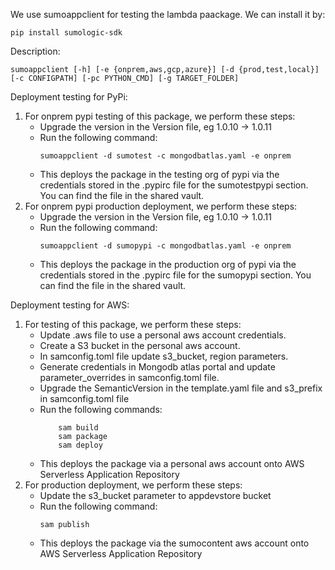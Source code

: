 We use sumoappclient for testing the lambda paackage. We can install it by: 
```
pip install sumologic-sdk
```
Description:
```
sumoappclient [-h] [-e {onprem,aws,gcp,azure}] [-d {prod,test,local}] [-c CONFIGPATH] [-pc PYTHON_CMD] [-g TARGET_FOLDER]
```

Deployment testing for PyPi:
1.  For onprem pypi testing of this package, we perform these steps:
    * Upgrade the version in the Version file, eg 1.0.10 -> 1.0.11
    * Run the following command:
        ```
        sumoappclient -d sumotest -c mongodbatlas.yaml -e onprem
        ```
    * This deploys the package in the testing org of pypi via the credentials stored in the .pypirc file for the sumotestpypi section. You can find the file in the shared vault.
2.  For onprem pypi production deployment, we perform these steps:
    * Upgrade the version in the Version file, eg 1.0.10 -> 1.0.11
    * Run the following command:
        ```
        sumoappclient -d sumopypi -c mongodbatlas.yaml -e onprem
        ```
    * This deploys the package in the production org of pypi via the credentials stored in the .pypirc file for the sumopypi section. You can find the file in the shared vault.

Deployment testing for AWS:
1.  For testing of this package, we perform these steps:
    * Update .aws file to use a personal aws account credentials.
    * Create a S3 bucket in the personal aws account.
    * In samconfig.toml file update s3_bucket, region parameters.
    * Generate credentials in Mongodb atlas portal and update parameter_overrides in samconfig.toml file.
    * Upgrade the SemanticVersion in the template.yaml file and s3_prefix in samconfig.toml file
    * Run the following commands:
        ```
            sam build
            sam package
            sam deploy
        ```
    * This deploys the package via a personal aws account onto AWS Serverless Application Repository
2.  For production deployment, we perform these steps:
    * Update the s3_bucket parameter to appdevstore bucket
    * Run the following command:
        ```
        sam publish
        ```
    * This deploys the package via the sumocontent aws account onto AWS Serverless Application Repository
